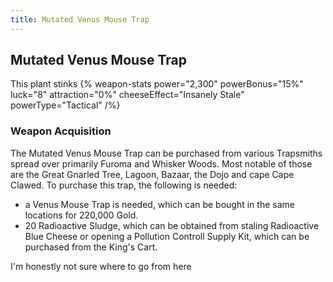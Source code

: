 ```yaml
---
title: Mutated Venus Mouse Trap
---
```


## Mutated Venus Mouse Trap

This plant stinks
{% weapon-stats
 power="2,300"
 powerBonus="15%"
 luck="8"
 attraction="0%"
 cheeseEffect="Insanely Stale"
 powerType="Tactical"
/%}


### Weapon Acquisition

The Mutated Venus Mouse Trap can be purchased from various Trapsmiths spread over primarily Furoma and Whisker Woods. Most notable of those are the Great Gnarled Tree, Lagoon, Bazaar, the Dojo and cape Cape Clawed.
To purchase this trap, the following is needed:

- a Venus Mouse Trap is needed, which can be bought in the same locations for 220,000 Gold.
- 20 Radioactive Sludge, which can be obtained from staling Radioactive Blue Cheese or opening a Pollution Controll Supply Kit, which can be purchased from the King's Cart.

I'm honestly not sure where to go from here
